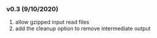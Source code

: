 ### v0.3 (9/10/2020)
1. allow gzipped input read files
2. add the cleanup option to remove intermediate output
